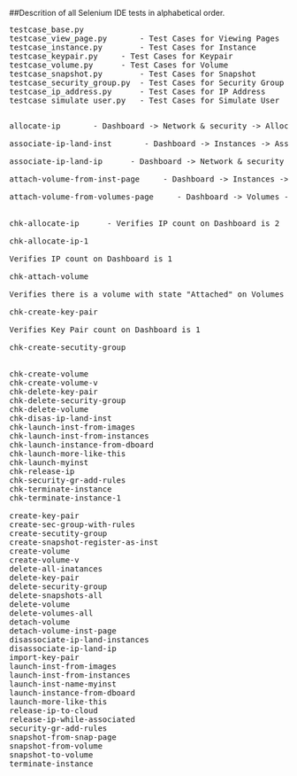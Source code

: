 ##Descrition of all Selenium IDE tests in alphabetical order.

<pre>
testcase_base.py
testcase_view_page.py 		- Test Cases for Viewing Pages
testcase_instance.py 		- Test Cases for Instance
testcase_keypair.py		- Test Cases for Keypair
testcase_volume.py		- Test Cases for Volume
testcase_snapshot.py		- Test Cases for Snapshot
testcase_security_group.py	- Test Cases for Security Group
testcase_ip_address.py		- Test Cases for IP Address
testcase_simulate_user.py	- Test Cases for Simulate User
</pre>


<pre>

allocate-ip       - Dashboard -> Network & security -> Allocate IP -> Allocate 1 IP

associate-ip-land-inst       - Dashboard -> Instances -> Associate IP to an instance

associate-ip-land-ip      - Dashboard -> Network & security -> IP Addresses -> Associate IP to instance

attach-volume-from-inst-page     - Dashboard -> Instances -> Attach volume to instance

attach-volume-from-volumes-page     - Dashboard -> Volumes -> Attach volume to instance


chk-allocate-ip      - Verifies IP count on Dashboard is 2

chk-allocate-ip-1

Verifies IP count on Dashboard is 1

chk-attach-volume

Verifies there is a volume with state "Attached" on Volumes Landing Page

chk-create-key-pair

Verifies Key Pair count on Dashboard is 1

chk-create-secutity-group


chk-create-volume
chk-create-volume-v
chk-delete-key-pair
chk-delete-security-group
chk-delete-volume
chk-disas-ip-land-inst
chk-launch-inst-from-images
chk-launch-inst-from-instances
chk-launch-instance-from-dboard
chk-launch-more-like-this
chk-launch-myinst
chk-release-ip
chk-security-gr-add-rules
chk-terminate-instance
chk-terminate-instance-1

create-key-pair
create-sec-group-with-rules
create-secutity-group
create-snapshot-register-as-inst
create-volume
create-volume-v
delete-all-inatances
delete-key-pair
delete-security-group
delete-snapshots-all
delete-volume
delete-volumes-all
detach-volume
detach-volume-inst-page
disassociate-ip-land-instances
disassociate-ip-land-ip
import-key-pair
launch-inst-from-images
launch-inst-from-instances
launch-inst-name-myinst
launch-instance-from-dboard
launch-more-like-this
release-ip-to-cloud
release-ip-while-associated
security-gr-add-rules
snapshot-from-snap-page
snapshot-from-volume
snapshot-to-volume
terminate-instance

</pre>
